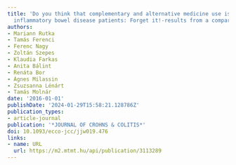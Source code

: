 ```yaml
---
title: 'Do you think that complementary and alternative medicine use is frequent amongst
  inflammatory bowel disease patients: Forget it!-results from a comparative study'
authors:
- Mariann Rutka
- Tamás Ferenci
- Ferenc Nagy
- Zoltán Szepes
- Klaudia Farkas
- Anita Bálint
- Renáta Bor
- Ágnes Milassin
- Zsuzsanna Lénárt
- Tamás Molnár
date: '2016-01-01'
publishDate: '2024-01-29T15:58:21.128786Z'
publication_types:
- article-journal
publication: '*JOURNAL OF CROHNS & COLITIS*'
doi: 10.1093/ecco-jcc/jjw019.476
links:
- name: URL
  url: https://m2.mtmt.hu/api/publication/3113289
---
```

